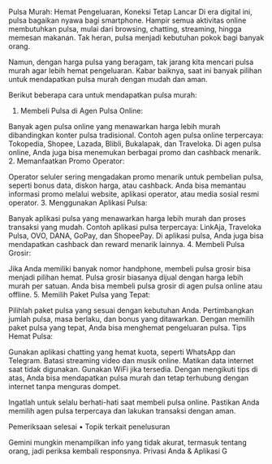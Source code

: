 Pulsa Murah: Hemat Pengeluaran, Koneksi Tetap Lancar
Di era digital ini, pulsa bagaikan nyawa bagi smartphone. Hampir semua aktivitas online membutuhkan pulsa, mulai dari browsing, chatting, streaming, hingga memesan makanan. Tak heran, pulsa menjadi kebutuhan pokok bagi banyak orang.

Namun, dengan harga pulsa yang beragam, tak jarang kita mencari pulsa murah agar lebih hemat pengeluaran. Kabar baiknya, saat ini banyak pilihan untuk mendapatkan pulsa murah dengan mudah dan aman.

Berikut beberapa cara untuk mendapatkan pulsa murah:

1. Membeli Pulsa di Agen Pulsa Online:

Banyak agen pulsa online yang menawarkan harga lebih murah dibandingkan konter pulsa tradisional.
Contoh agen pulsa online terpercaya: Tokopedia, Shopee, Lazada, Blibli, Bukalapak, dan Traveloka.
Di agen pulsa online, Anda juga bisa menemukan berbagai promo dan cashback menarik.
2. Memanfaatkan Promo Operator:

Operator seluler sering mengadakan promo menarik untuk pembelian pulsa, seperti bonus data, diskon harga, atau cashback.
Anda bisa memantau informasi promo melalui website, aplikasi operator, atau media sosial resmi operator.
3. Menggunakan Aplikasi Pulsa:

Banyak aplikasi pulsa yang menawarkan harga lebih murah dan proses transaksi yang mudah.
Contoh aplikasi pulsa terpercaya: LinkAja, Traveloka Pulsa, OVO, DANA, GoPay, dan ShopeePay.
Di aplikasi pulsa, Anda juga bisa mendapatkan cashback dan reward menarik lainnya.
4. Membeli Pulsa Grosir:

Jika Anda memiliki banyak nomor handphone, membeli pulsa grosir bisa menjadi pilihan hemat.
Pulsa grosir biasanya dijual dengan harga lebih murah per satuan.
Anda bisa membeli pulsa grosir di agen pulsa online atau offline.
5. Memilih Paket Pulsa yang Tepat:

Pilihlah paket pulsa yang sesuai dengan kebutuhan Anda.
Pertimbangkan jumlah pulsa, masa berlaku, dan bonus yang ditawarkan.
Dengan memilih paket pulsa yang tepat, Anda bisa menghemat pengeluaran pulsa.
Tips Hemat Pulsa:

Gunakan aplikasi chatting yang hemat kuota, seperti WhatsApp dan Telegram.
Batasi streaming video dan musik online.
Matikan data internet saat tidak digunakan.
Gunakan WiFi jika tersedia.
Dengan mengikuti tips di atas, Anda bisa mendapatkan pulsa murah dan tetap terhubung dengan internet tanpa menguras dompet.

Ingatlah untuk selalu berhati-hati saat membeli pulsa online. Pastikan Anda memilih agen pulsa terpercaya dan lakukan transaksi dengan aman.

Pemeriksaan selesai
•
Topik terkait penelusuran



Gemini mungkin menampilkan info yang tidak akurat, termasuk tentang orang, jadi periksa kembali responsnya. Privasi Anda & Aplikasi G
